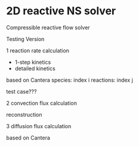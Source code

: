 # 2D reactive NS solver
Compressible reactive flow solver

Testing Version

1 reaction rate calculation
- 1-step kinetics
- detailed kinetics 

based on Cantera
species: index i
reactions: index j

test case???

2 convection flux calculation

reconstruction

3 diffusion flux calculation

based on Cantera
